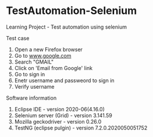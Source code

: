 # TestAutomation-Selenium

Learning Project - Test automation using selenium

Test case
1. Open a new Firefox browser
2. Go to www.google.com
3. Search "GMAIL"
4. Click on 'Email from Google' link
5. Go to sign in
6. Enetr username and passweord to sign in
7. Verify username

Software information
1. Eclipse IDE - version 2020-06(4.16.0)
2. Selenium server (Grid) - version 3.141.59
3. Mozilla geckodriver - version 0.26.0
4. TestNG (eclipse pulgin) - version 7.2.0.2020050051752
